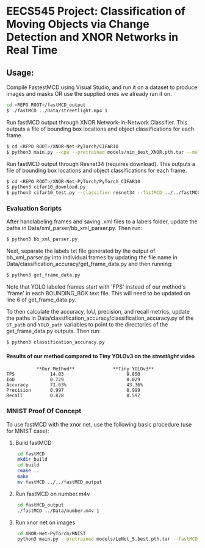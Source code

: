 # EECS545 Project: Classification of Moving Objects via Change Detection and XNOR Networks in Real Time

## Usage:
Compile FastestMCD using Visual Studio, and run it on a dataset to produce images and masks OR use the supplied ones we already ran it on.
```bash
cd <REPO ROOT>/fastMCD_output
$ ./fastMCD ../Data/streetlight.mp4 1
```

Run fastMCD output through XNOR Network-In-Network Classifier. This outputs a file of bounding box locations and object classifications for each frame.
```bash
$ cd <REPO ROOT>/XNOR-Net-PyTorch/CIFAR10
$ python3 main.py --cpu --pretrained models/nin_best_XNOR.pth.tar --multi_fastMCD ../../fastMCD_output/streetlight_results --label 1
```

Run fastMCD output through Resnet34 (requires download). This outputs a file of bounding box locations and object classifications for each frame.
```bash
$ cd <REPO ROOT>/XNOR-Net-PyTorch/PyTorch_CIFAR10
$ python3 cifar10_download.py
$ python3 cifar10_test.py --classifier resnet34 --fastMCD ../../fastMCD_output/streetlight_results --label 1
```

### Evaluation Scripts
After handlabeling frames and saving .xml files to a labels folder, update the paths in Data/xml_parser/bb_xml_parser.py. Then run:
```bash
$ python3 bb_xml_parser.py
```
Next, separate the labels txt file generated by the output of bb_xml_parser.py into individual frames by updating the file name in Data/classification_accuracy/get_frame_data.py and then running:
```bash
$ python3 get_frame_data.py
```
Note that YOLO labeled frames start with 'FPS' instead of our method's 'frame' in each BOUNDING_BOX text file. This will need to be updated on line 6 of get_frame_data.py. 

To then calculate the accuracy, IoU, precision, and recall metrics, update the paths in Data/classification_accuracy/classification_accuracy.py of the `GT_path` and `YOLO_path` variables to point to the directories of the get_frame_data.py outputs. Then run:
```bash
$ python3 classification_accuracy.py
```
#### Results of our method compared to Tiny YOLOv3 on the *streetlight* video
```
           **Our Method**              **Tiny YOLOv3**
FPS             14.03                       0.850
IoU             0.729                       0.029
Accuracy        71.63%                      43.36%
Precision       0.997                       0.999
Recall          0.878                       0.597
```

### MNIST Proof Of Concept
To use fastMCD with the xnor net, use the following basic procedure (use for MNIST case):

1) Build fastMCD:
```bash
    cd fastMCD
    mkdir build
    cd build
    cmake ..
    make
    mv fastMCD ../../fastMCD_output
```

2) Run fastMCD on number.m4v
```bash
    cd fastMCD_output
    ./fastMCD ../Data/number.m4v 1
```

3) Run xnor net on images
```bash
    cd XNOR-Net-PyTorch/MNIST
    python3 main.py --pretrained models/LeNet_5.best.pth.tar --fastMCD ../fastMCD_output/results/
```


